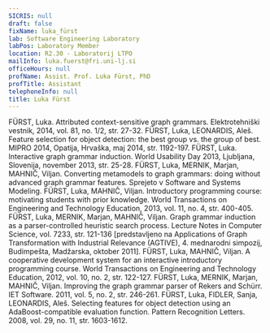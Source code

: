 ```yaml
---
SICRIS: null
draft: false
fixName: luka_fürst
lab: Software Engineering Laboratory
labPos: Laboratory Member
location: R2.30 - Laboratorij LTPO
mailInfo: luka.fuerst@fri.uni-lj.si
officeHours: null
profName: Assist. Prof. Luka Fürst, PhD
profTitle: Assistant
telephoneInfo: null
title: Luka Fürst
---
```



FÜRST, Luka. Attributed context-sensitive graph grammars. Elektrotehniški vestnik, 2014, vol. 81, no. 1/2, str. 27-32.
FÜRST, Luka, LEONARDIS, Aleš. Feature selection for object detection: the best group vs. the group of best. MIPRO 2014, Opatija, Hrvaška, maj 2014, str. 1192-197.
FÜRST, Luka. Interactive graph grammar induction. World Usability Day 2013, Ljubljana, Slovenija, november 2013, str. 25-28.
FÜRST, Luka, MERNIK, Marjan, MAHNIČ, Viljan. Converting metamodels to graph grammars: doing without advanced graph grammar features. Sprejeto v Software and Systems Modeling.
FÜRST, Luka, MAHNIČ, Viljan. Introductory programming course: motivating students with prior knowledge. World Transactions on Engineering and Technology Education, 2013, vol. 11, no. 4, str. 400-405.
FÜRST, Luka, MERNIK, Marjan, MAHNIČ, Viljan. Graph grammar induction as a parser-controlled heuristic search process. Lecture Notes in Computer Science, vol. 7233, str. 121-136 [predstavljeno na Applications of Graph Transformation with Industrial Relevance (AGTIVE), 4. mednarodni simpozij, Budimpešta, Madžarska, oktober 2011].
FÜRST, Luka, MAHNIČ, Viljan. A cooperative development system for an interactive introductory programming course. World Transactions on Engineering and Technology Education, 2012, vol. 10, no. 2, str. 122-127.
FÜRST, Luka, MERNIK, Marjan, MAHNIČ, Viljan. Improving the graph grammar parser of Rekers and Schürr. IET Software. 2011, vol. 5, no. 2, str. 246-261.
FÜRST, Luka, FIDLER, Sanja, LEONARDIS, Aleš. Selecting features for object detection using an AdaBoost-compatible evaluation function. Pattern Recognition Letters. 2008, vol. 29, no. 11, str. 1603-1612.